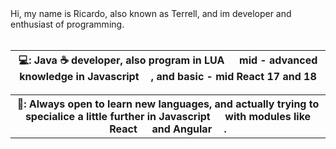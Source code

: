 <label>
  Hi, my name is Ricardo, also known as Terrell, and im developer and enthusiast of programming.<br><br>
  <table>
  <tr>
    <th>💻: Java ☕ developer, also program in LUA <img src="https://upload.wikimedia.org/wikipedia/commons/c/cf/Lua-Logo.svg" width="15px"/> mid - advanced knowledge in Javascript <img src="https://cdn.icon-icons.com/icons2/2107/PNG/512/file_type_light_js_icon_130458.png" width="15px"/>, and basic - mid React 17 and 18 <img src="https://upload.wikimedia.org/wikipedia/commons/thumb/a/a7/React-icon.svg/640px-React-icon.svg.png" width="15px"/></th>
  </tr>
  <tr>
    <th>🧠: Always open to learn new languages, and actually trying to specialice a little further in Javascript <img src="https://cdn.icon-icons.com/icons2/2107/PNG/512/file_type_light_js_icon_130458.png" width="15px"/> with modules like React <img src="https://upload.wikimedia.org/wikipedia/commons/thumb/a/a7/React-icon.svg/640px-React-icon.svg.png" width="15px"/> and Angular <img src="https://upload.wikimedia.org/wikipedia/commons/thumb/c/cf/Angular_full_color_logo.svg/2048px-Angular_full_color_logo.svg.png" width="15px"/>.</th>
  </tr>
  </table>
</label>


<!---
MrTerreII/MrTerreII is a ✨ special ✨ repository because its `README.md` (this file) appears on your GitHub profile.
You can click the Preview link to take a look at your changes.
--->
